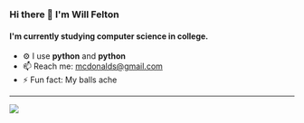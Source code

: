 ### Hi there 👋 I'm Will Felton

#### I'm currently studying computer science in college.

- ⚙️ I use **python** and **python**
- 📫 Reach me: mcdonalds@gmail.com
- ⚡️ Fun fact: My balls ache

---


<p align="left>
    <a href="https://www.google.xom">
        <img src="https://img.shields.io/badge/python-3670A0?style=for-the-badge&logo=python&logoColor=ffdd54"/>                               <img src="https://img.shields.io/badge/MongoDB-%234ea94b.svg?style=for-
    </a>
                                                                                                                                            
</p>
